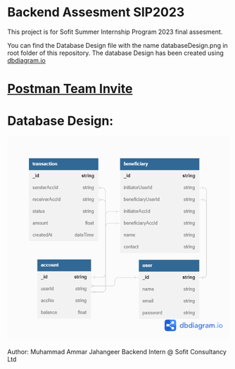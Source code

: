 Backend Assesment SIP2023
=========================

This project is for Sofit Summer Internship Program 2023 final assesment.

You can find the Database Design file with the name databaseDesign.png in  root folder of this repository.
The database Design has been created using [dbdiagram.io](https://dbdiagram.io/d/644b7a7adca9fb07c4313870)

# [Postman Team Invite](https://app.getpostman.com/join-team?invite_code=fc90698c7b410045d973b3d969383099)



# Database Design:
 
![Image not loaded!](https://github.com/ammar11952/Sofit-Proj4/blob/main/databaseDesign.png "Database Design")




Author:
Muhammad Ammar Jahangeer
Backend Intern @ Sofit Consultancy Ltd

